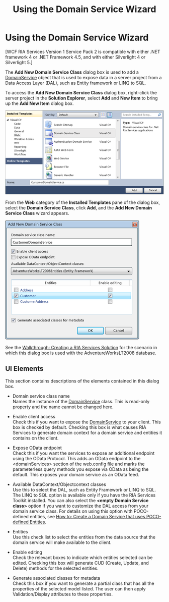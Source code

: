 ﻿---
title: Using the Domain Service Wizard
TOCTitle: Using the Domain Service Wizard
ms:assetid: 75ffc67b-8f17-47f4-adbe-41270f2496ef
ms:mtpsurl: https://msdn.microsoft.com/en-us/library/Gg153664(v=VS.91)
ms:contentKeyID: 32336209
ms.date: 08/19/2013
mtps_version: v=VS.91
f1_keywords:
- DomainServiceWizard.UI
---

# Using the Domain Service Wizard

\[WCF RIA Services Version 1 Service Pack 2 is compatible with either .NET framework 4 or .NET Framework 4.5, and with either Silverlight 4 or Silverlight 5.\]

The **Add New Domain Service Class** dialog box is used to add a [DomainService](ff422911\(v=vs.91\).md) object that is used to expose data in a server project from a Data Access Layer (DAL), such as Entity framework or LINQ to SQL.

To access the **Add New Domain Service Class** dialog box, right-click the server project in the **Solution Explorer**, select **Add** and **New Item** to bring up the **Add New Item** dialog box.

![RIA\_AddDomainService](images\Gg153664.RIA_AddDomainService(en-us,VS.91).png "RIA_AddDomainService")

From the **Web** category of the **Installed Templates** pane of the dialog box, select the **Domain Service Class**, click **Add**, and the **Add New Domain Service Class** wizard appears.

![RIA\_AddEntity](images\Gg153664.RIA_AddEntity(en-us,VS.91).png "RIA_AddEntity")

See the [Walkthrough: Creating a RIA Services Solution](ee707376\(v=vs.91\).md) for the scenario in which this dialog box is used with the AdventureWorksLT2008 database.

## UI Elements

This section contains descriptions of the elements contained in this dialog box.

  - Domain service class name  
    Names the instance of the [DomainService](ff422911\(v=vs.91\).md) class. This is read-only property and the name cannot be changed here.

  - Enable client access  
    Check this if you want to expose the [DomainService](ff422911\(v=vs.91\).md) to your client. This box is checked by default. Checking this box is what causes RIA Services to generate domain context for a domain service and entities it contains on the client.

  - Expose OData endpoint  
    Check this if you want the services to expose an additional endpoint using the OData Protocol. This adds an OData endpoint to the \<domainServices\> section of the web.config file and marks the parameterless query methods you expose via OData as being the default. This exposes your domain service as an OData feed.

  - Available DataContext/Objectcontext classes  
    Use this to select the DAL, such as Entity Framework or LINQ to SQL. The LINQ to SQL option is available only if you have the RIA Services Toolkit installed. You can also select the **\<empty Domain Service class\>** option if you want to customize the DAL access from your domain service class. For details on using this option with POCO-defined entities, see [How to: Create a Domain Service that uses POCO-defined Entities](gg602754\(v=vs.91\).md).

  - Entities  
    Use this check list to select the entities from the data source that the domain service will make available to the client.

  - Enable editing  
    Check the relevant boxes to indicate which entities selected can be edited. Checking this box will generate CUD (Create, Update, and Delete) methods for the selected entities.

  - Generate associated classes for metadata  
    Check this box if you want to generate a partial class that has all the properties of the selected model listed. The user can then apply Validation/Display attributes to these properties.

